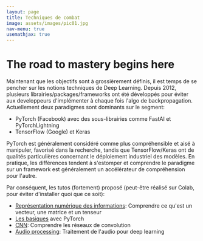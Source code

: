 ```yaml
---
layout: page
title: Techniques de combat 
image: assets/images/pic01.jpg
nav-menu: true
usemathjax: true 
---
```



# The road to mastery begins here

Maintenant que les objectifs sont à grossièrement définis, il est temps de se pencher sur les notions techniques de Deep Learning. Depuis 2012, plusieurs librairies/packages/frameworks ont été développés pour éviter aux developpeurs d'implémenter à chaque fois l'algo de backpropagation. Actuellement deux paradigmes sont dominants sur le segment: 
* PyTorch (Facebook) avec des sous-librairies comme FastAI et PyTorchLightning
* TensorFlow (Google) et Keras 

PyTorch est généralement considéré comme plus compréhensible et aisé à manipuler, favorisé dans la recherche, tandis que TensorFlow/Keras ont de qualités particulières concernant le déploiement industriel des modèles. En pratique, les différences tendent à s'estomper et comprendre le paradigme sur un framework est généralement un accélérateur de compréhension pour l'autre. 

Par conséquent, les tutos (fortement) proposé (peut-être réalisé sur Colab, pour éviter d'installer quoi que ce soit):
* [Représentation numérique des informations](h_post.md): Comprendre ce qu'est un vecteur, une matrice et un tenseur
* [Les basiques](https://pytorch.org/tutorials/beginner/basics/intro.html) avec PyTorch
* [CNN](Lien_vers_page_interne): Comprendre les réseaux de convolution
* [Audio processing](Lien_vers_page_interne): Traitement de l'audio pour deep learning 